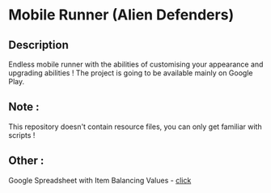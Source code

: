 # Mobile Runner (Alien Defenders)
## Description
Endless mobile runner with the abilities of customising your appearance and upgrading abilities ! The project is going to be available mainly on Google Play.
## Note :
This repository doesn't contain resource files, you can only get familiar with scripts !
## Other :
Google Spreadsheet with Item Balancing Values - [click](https://docs.google.com/spreadsheets/d/1DqWs9a-WIC7LCE2LbSoHiNoJO7RFva4qipUB9PX17vs/edit?usp=sharing)
